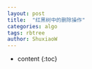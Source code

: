 ```yaml
---
layout: post
title:  "红黑树中的删除操作"
categories: algo
tags: rbtree
author: ShuxiaoW
---
```


* content
{:toc}
